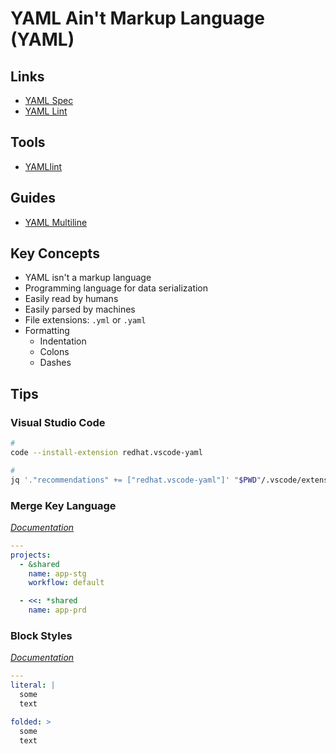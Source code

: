 # YAML Ain't Markup Language (YAML)

## Links

- [YAML Spec](https://yaml.org/spec/1.2/spec.html#id2795688)
- [YAML Lint](http://yamllint.com)

## Tools

- [YAMLlint](/yamllint.md)

## Guides

- [YAML Multiline](https://yaml-multiline.info/)

## Key Concepts

- YAML isn't a markup language
- Programming language for data serialization
- Easily read by humans
- Easily parsed by machines
- File extensions: `.yml` or `.yaml`
- Formatting
  - Indentation
  - Colons
  - Dashes

## Tips

### Visual Studio Code

```sh
#
code --install-extension redhat.vscode-yaml

#
jq '."recommendations" += ["redhat.vscode-yaml"]' "$PWD"/.vscode/extensions.json | sponge "$PWD"/.vscode/extensions.json
```

### Merge Key Language

[_Documentation_](http://yaml.org/type/merge.html)

```yaml
---
projects:
  - &shared
    name: app-stg
    workflow: default

  - <<: *shared
    name: app-prd
```

### Block Styles

[_Documentation_](https://yaml.org/spec/1.2/spec.html#Block)

```yaml
---
literal: |
  some
  text

folded: >
  some
  text
```
